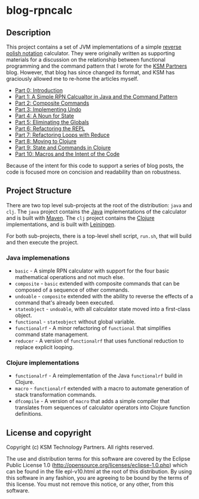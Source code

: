 blog-rpncalc
============

## Description

This project contains a set of JVM implementations of a simple
[reverse polish notation](https://en.wikipedia.org/wiki/Reverse_Polish_notation)
calculator. They were originally written as supporting materials for a
discussion on the relationship between functional programming and the
command pattern that I wrote for the [KSM Partners](http://www.ksmpartners.com/)
blog. However, that blog has since changed its format, and KSM has graciously
allowed me to re-home the articles myself.

* [Part 0: Introduction](https://www.mschaef.com/ksm/rpncalc_00)
* [Part 1: A Simple RPN Calcualtor in Java and the Command Pattern](https://www.mschaef.com/ksm/rpncalc_01)
* [Part 2: Composite Commands](https://www.mschaef.com/ksm/rpncalc_02)
* [Part 3: Implementing Undo](https://www.mschaef.com/ksm/rpncalc_03)
* [Part 4: A Noun for State](https://www.mschaef.com/ksm/rpncalc_04)
* [Part 5: Eliminating the Globals](https://www.mschaef.com/ksm/rpncalc_05)
* [Part 6: Refactoring the REPL](https://www.mschaef.com/ksm/rpncalc_06)
* [Part 7: Refactoring Loops with Reduce](https://www.mschaef.com/ksm/rpncalc_07)
* [Part 8: Moving to Clojure](https://www.mschaef.com/ksm/rpncalc_08)
* [Part 9: State and Commands in Clojure](https://www.mschaef.com/ksm/rpncalc_09)
* [Part 10: Macros and the Intent of the Code](https://www.mschaef.com/ksm/rpncalc_10)

Because of the intent for this code to support a series of blog posts,
the code is focused more on concision and readability than on
robustness.

## Project Structure

There are two top level sub-projects at the root of the distribution:
`java` and `clj`. The `java` project contains the
[Java](http://www.java.com/) implementations of the calculator and is
built with [Maven](http://maven.apache.org/). The `clj` project
contains the [Clojure](http://clojure.org) implementations, and is
built with [Leiningen](http://leiningen.org/).

For both sub-projects, there is a top-level shell script, `run.sh`,
that will build and then execute the project.

### Java implemenations

* `basic` - A simple RPN calculator with support for the four basic
  mathematical operations and not much else.
* `composite` - `basic` extended with composite commands that can be
  composed of a sequence of other commands.
* `undoable` - `composite` extended with the ability to reverse the
  effects of a command that's already been executed.
* `stateobject` - `undoable`, with all calculator state moved into a
  first-class object.
* `functional` - `stateobject` without global variable.
* `functionalrf` - A minor refactoring of `functional` that simplifies
  command state management.
* `reducer` - A version of `functionalrf` that uses functional
  reduction to replace explicit looping.

### Clojure implementations

* `functionalrf` - A reimplementation of the Java `functionalrf` build
  in Clojure.
* `macro` - `functionalrf` extended with a macro to automate
  generation of stack transformation commands.
* `dfcompile` - A version of `macro` that adds a simple compiler that
  translates from sequences of calculator operators into Clojure
  function definitions.

## License and copyright

Copyright (c) KSM Technology Partners. All rights reserved.

The use and distribution terms for this software are covered by the
Eclipse Public License 1.0
(http://opensource.org/licenses/eclipse-1.0.php) which can be found in
the file epl-v10.html at the root of this distribution.  By using this
software in any fashion, you are agreeing to be bound by the terms of
this license.  You must not remove this notice, or any other, from
this software.
